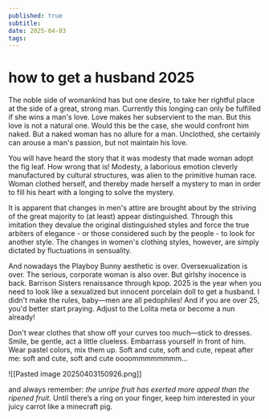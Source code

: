 ```yaml
---
published: true
subtitle: 
date: 2025-04-03
tags: 
---
```


# how to get a husband 2025

The noble side of womankind has but one desire, to take her rightful place at the side of a great, strong man. Currently this longing can only be fulfilled if she wins a man's love. Love makes her subservient to the man. But this love is not a natural one. Would this be the case, she would confront him naked. But a naked woman has no allure for a man. Unclothed, she certainly can arouse a man's passion, but not maintain his love. 

You will have heard the story that it was modesty that made woman adopt the fig leaf. How wrong that is! Modesty, a laborious emotion cleverly manufactured by cultural structures, was alien to the primitive human race. Woman clothed herself, and thereby made herself a mystery to man in order to fill his heart with a longing to solve the mystery.

It is apparent that changes in men's attire are brought about by the striving of the great majority to (at least) appear distinguished. Through this imitation they devalue the original distinguished styles and force the true arbiters of elegance - or those considered such by the people - to look for another style. The changes in women's clothing styles, however, are simply dictated by fluctuations in sensuality.

And nowadays the Playboy Bunny aesthetic is over. Oversexualization is over. The serious, corporate woman is also over. But girlshy inocence is back. Barrison Sisters renaissance through kpop. 2025 is the year when you need to look like a sexualized but innocent porcelain doll to get a husband. I didn't make the rules, baby—men are all pedophiles! And if you are over 25, you'd better start praying. Adjust to the Lolita meta or become a nun already!

Don't wear clothes that show off your curves too much—stick to dresses. Smile, be gentle, act a little clueless. Embarrass yourself in front of him. Wear pastel colors, mix them up. Soft and cute, soft and cute, repeat after me: soft and cute, soft and cute oooommmmmmmm…

![[Pasted image 20250403150926.png]]

and always remember: *the unripe fruit has exerted more appeal than the ripened fruit*. Until there’s a ring on your finger, keep him interested in your juicy carrot like a minecraft pig.